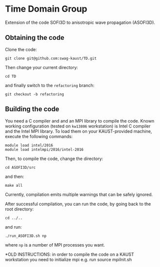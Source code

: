 # Time Domain Group

Extension of the code SOFI3D to anisotropic wave propagation (ASOFI3D).

## Obtaining the code

Clone the code:

    git clone git@github.com:swag-kaust/TD.git

Then change your current directory:

    cd TD

and finally switch to the `refactoring` branch:

    git checkout -b refactoring


## Building the code

You need a C compiler and and an MPI library to compile the code.
Known working configuration (tested on `kw13806` workstation) is Intel C
compiler and the Intel MPI library.
To load them on your KAUST-provided machine, execute the following commands:

    module load intel/2016
    module load intelmpi/2016/intel-2016

Then, to compile the code, change the directory:

    cd ASOFI3D/src

and then:

    make all

Currently, compilation emits multiple warnings that can be safely ignored.

After successful compilation, you can run the code, by going back to the root
directory:

    cd ../..

and run:

    ./run_ASOFI3D.sh np

where `np` is a number of MPI processes you want.

*OLD INSTRUCTIONS:
in order to compile the code on a KAUST workstation you need to initialize mpi
e.g. run source mpiInit.sh
